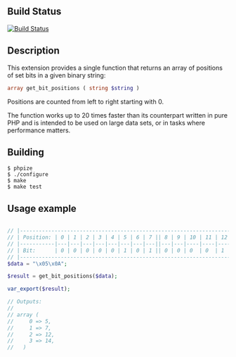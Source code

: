 Build Status
------------
[![Build Status](https://travis-ci.org/php-memcached-dev/php-memcached.png?branch=master)](https://travis-ci.org/php-memcached-dev/php-memcached)

Description
-----------
This extension provides a single function that returns an array of positions
of set bits in a given binary string:

```php
array get_bit_positions ( string $string )
```

Positions are counted from left to right starting with 0.

The function works up to 20 times faster than its counterpart written in pure
PHP and is intended to be used on large data sets, or in tasks where performance
matters.

Building
--------

    $ phpize
    $ ./configure
    $ make
    $ make test

Usage example
-------------

```php

// |----------------------------------------------------------------------------------|
// | Position: | 0 | 1 | 2 | 3 | 4 | 5 | 6 | 7 || 8 | 9 | 10 | 11 | 12 | 13 | 14 | 15 |
// |-----------|---|---|---|---|---|---|---|---||---|---|----|----|----|----|----|----|
// | Bit:      | 0 | 0 | 0 | 0 | 0 | 1 | 0 | 1 || 0 | 0 | 0  | 0  | 1  | 0  | 1  | 0  |
// |----------------------------------------------------------------------------------|
$data = "\x05\x0A";

$result = get_bit_positions($data);

var_export($result);

// Outputs:
//
// array (
//     0 => 5,
//     1 => 7,
//     2 => 12,
//     3 => 14,
//   )

```
